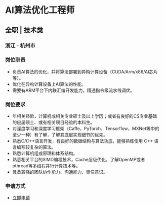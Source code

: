 
# AI算法优化工程师
## 全职  |  技术类
### 浙江 - 杭州市

### 岗位职责
- 负责AI算法的优化，并将算法部署到异构计算设备（CUDA/Arm/x86/AI芯⽚等）。
- 优化在异构计算设备上AI算法的性能。
- 需要有ARM平台下内联汇编开发能力，精通指令级流水线调优。
### 岗位要求
- 年相关经验，计算机或相关专业硕⼠及以上学历；或者有良好的CS专业基础的应届硕⼠、或有相关项目经验的本科⽣。
- 对深度学习和深度学习框架（Caffe，PyTorch，Tensorflow，MXNet等中的⾄少⼀种）有了解，了解其底层实现细节的优先。
- 熟悉C/C++语⾔开发，有良好的数据结构与算法功底，能够熟练使⽤ C++ 语⾔编写较复杂的算法。
- 熟悉计算机组成原理和体系结构。
- 熟悉相关平台的SIMD编程技术，Cache层级优化，了解OpenMP或者pthread等多线程并⾏计算技术等。
- 具备较强的团队协作能⼒、沟通能⼒、责任意识。
### 申请方式
- <a href="mailto:hr@tuya.com?subject=求职简历-AI算法优化工程师-来自GitHub">立即申请</a>